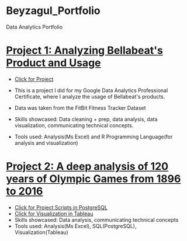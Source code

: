 # Beyzagul_Portfolio
Data Analytics Portfolio

# [Project 1: Analyzing Bellabeat's Product and Usage](https://www.kaggle.com/code/beyzagltutar/bellabeat-with-r-beyza-g-l-tutar/notebook)
* [Click for Project](https://www.kaggle.com/code/beyzagltutar/bellabeat-with-r-beyza-g-l-tutar/notebook)

* This is a project I did for my Google Data Analytics Professional Certificate, where I analyze the usage of Bellabeat's products.
* Data was taken from the FitBit Fitness Tracker Dataset
* Skills showcased: Data cleaning + prep, data analysis, data visualization, communicating technical concepts.
* Tools used: Analysis(Ms Excel) and R Programming Language(for analysis and visualization)

# [Project 2: A deep analysis of 120 years of Olympic Games from 1896 to 2016](https://www.kaggle.com/datasets/heesoo37/120-years-of-olympic-history-athletes-and-results) 

* [Click for Project Scripts in PostgreSQL](https://github.com/Beyzagultutar/Beyzagul_Portfolio/blob/main/Olympic%20Game%20Portfolio%20Project%20Scripts.sql)
* [Click for Visualization in Tableau](https://public.tableau.com/app/profile/beyza.g.l/viz/OlympicGamesVisualization_16631486389730/Dashboard1)
* Skills showcased: Data analysis, communicating technical concepts
* Tools used: Analysis(Ms Excel), SQL(PostgreSQL), Visualization(Tableau)
